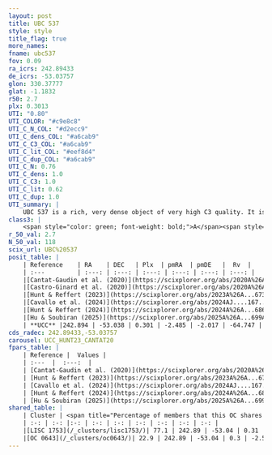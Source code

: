 ```yaml
---
layout: post
title: UBC 537
style: style
title_flag: true
more_names: 
fname: ubc537
fov: 0.09
ra_icrs: 242.89433
de_icrs: -53.03757
glon: 330.37777
glat: -1.1832
r50: 2.7
plx: 0.3013
UTI: "0.80"
UTI_COLOR: "#c9e8c8"
UTI_C_N_COL: "#d2ecc9"
UTI_C_dens_COL: "#a6cab9"
UTI_C_C3_COL: "#a6cab9"
UTI_C_lit_COL: "#eef8d4"
UTI_C_dup_COL: "#a6cab9"
UTI_C_N: 0.76
UTI_C_dens: 1.0
UTI_C_C3: 1.0
UTI_C_lit: 0.62
UTI_C_dup: 1.0
UTI_summary: |
    UBC 537 is a rich, very dense object of very high C3 quality. It is moderately studied in the literature. This object shares a large percentage of members with 2 later reported entries.
class3: |
    <span style="color: green; font-weight: bold;">A</span><span style="color: green; font-weight: bold;">A</span>
r_50_val: 2.7
N_50_val: 118
scix_url: UBC%20537
posit_table: |
    | Reference    | RA    | DEC   | Plx  | pmRA  | pmDE   |  Rv  |
    | :---         | :---: | :---: | :---: | :---: | :---: | :---: |
    |[Cantat-Gaudin et al. (2020)](https://scixplorer.org/abs/2020A%26A...640A...1C) | 242.896 | -53.037 | 0.29 | -2.435 | -2.018 | -- |
    |[Castro-Ginard et al. (2020)](https://scixplorer.org/abs/2020A%26A...635A..45C) | 242.91 | -53.044 | 0.292 | -2.432 | -2.022 | -- |
    |[Hunt & Reffert (2023)](https://scixplorer.org/abs/2023A%26A...673A.114H) | 242.886 | -53.039 | 0.308 | -2.502 | -2.026 | -56.465 |
    |[Cavallo et al. (2024)](https://scixplorer.org/abs/2024AJ....167...12C) | 242.902 | -53.047 | 0.307 | -- | -- | -- |
    |[Hunt & Reffert (2024)](https://scixplorer.org/abs/2024A%26A...686A..42H) | 242.886 | -53.039 | 0.308 | -2.502 | -2.026 | -56.465 |
    |[Hu & Soubiran (2025)](https://scixplorer.org/abs/2025A%26A...699A.246H) | 242.902 | -53.047 | -- | -- | -- | -- |
    | **UCC** |242.894 | -53.038 | 0.301 | -2.485 | -2.017 | -64.747 | 
cds_radec: 242.89433,-53.03757
carousel: UCC_HUNT23_CANTAT20
fpars_table: |
    | Reference |  Values |
    | :---  |  :---:  |
    | [Cantat-Gaudin et al. (2020)](https://scixplorer.org/abs/2020A%26A...640A...1C) | `AVNN=0.69, DMNN=12.6, AgeNN=9.34` |
    | [Hunt & Reffert (2023)](https://scixplorer.org/abs/2023A%26A...673A.114H) | `AV50=2.928, diffAV50=1.935, MOD50=12.322, logAge50=8.369` |
    | [Cavallo et al. (2024)](https://scixplorer.org/abs/2024AJ....167...12C) | `AV50=2.97, dMod50=11.34, logAge50=8.9, [Fe/H]50=-0.42` |
    | [Hunt & Reffert (2024)](https://scixplorer.org/abs/2024A%26A...686A..42H) | `MassJ=1600.84` |
    | [Hu & Soubiran (2025)](https://scixplorer.org/abs/2025A%26A...699A.246H) | `MA22=-0.08, MA23f=-0.23, MA23g=0.21, MZ23=0.29, MK24=-0.07, MF24=-0.15` |
shared_table: |
    | Cluster | <span title="Percentage of members that this OC shares with the ones listed">%</span>   | RA   | DEC   | Plx   | pmRA  | pmDE  | Rv | UTI |
    | :-: | :-: |:-: | :-: | :-: | :-: | :-: | :-: | :-: |
    |[LISC 1753](/_clusters/lisc1753/)| 77.1 | 242.89 | -53.04 | 0.31 | -2.49 | -2.03 | -64.68 |0.01 |
    |[OC 0643](/_clusters/oc0643/)| 22.9 | 242.89 | -53.04 | 0.3 | -2.5 | -2.03 | -64.75 |0.0 |
---
```

